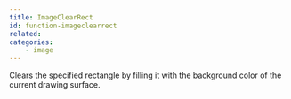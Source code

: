 ```yaml
---
title: ImageClearRect
id: function-imageclearrect
related:
categories:
    - image
---
```


Clears the specified rectangle by filling it with the background color of the current drawing surface.